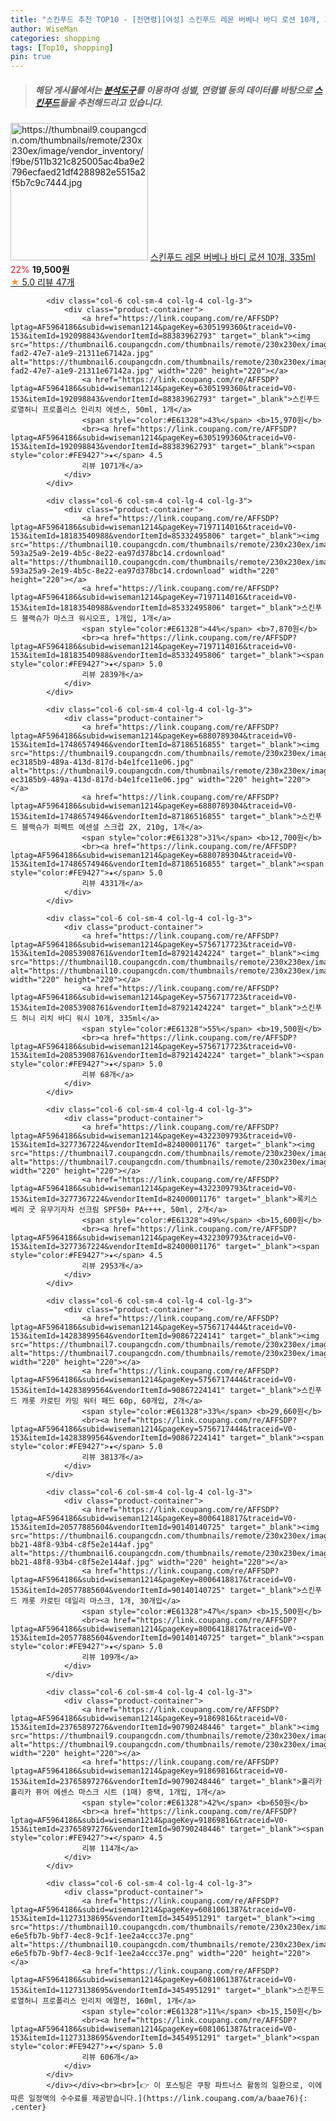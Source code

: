 ```yaml
---
title: "스킨푸드 추천 TOP10 - [전연령][여성] 스킨푸드 레몬 버베나 바디 로션 10개, 335ml"
author: WiseMan
categories: shopping
tags: [Top10, shopping]
pin: true
---
```


> ##### 해당 게시물에서는 [**분석도구**](https://itemscout.io/)를 이용하여 **성별**, **연령별** 등의 데이터를 바탕으로 [**스킨푸드**](https://link.coupang.com/a/baae76)들을 추천해드리고 있습니다.
<div class="container"><div class="row">
            <div class="col-6 col-sm-4 col-lg-4 col-lg-3">
                <div class="product-container">
                    <a href="https://link.coupang.com/re/AFFSDP?lptag=AF5964186&subid=wiseman1214&pageKey=7510353559&traceid=V0-153&itemId=20853929895&vendorItemId=87921444546" target="_blank"><img src="https://thumbnail9.coupangcdn.com/thumbnails/remote/230x230ex/image/vendor_inventory/f9be/511b321c825005ac4ba9e2796ecfaed21df4288982e5515a2f5b7c9c7444.jpg" alt="https://thumbnail9.coupangcdn.com/thumbnails/remote/230x230ex/image/vendor_inventory/f9be/511b321c825005ac4ba9e2796ecfaed21df4288982e5515a2f5b7c9c7444.jpg" width="220" height="220"></a>
                    <a href="https://link.coupang.com/re/AFFSDP?lptag=AF5964186&subid=wiseman1214&pageKey=7510353559&traceid=V0-153&itemId=20853929895&vendorItemId=87921444546" target="_blank">스킨푸드 레몬 버베나 바디 로션 10개, 335ml</a>
                    <span style="color:#E61328">22%</span> <b>19,500원</b>
                    <br><a href="https://link.coupang.com/re/AFFSDP?lptag=AF5964186&subid=wiseman1214&pageKey=7510353559&traceid=V0-153&itemId=20853929895&vendorItemId=87921444546" target="_blank"><span style="color:#FE9427">★</span> 5.0
                    리뷰 47개</a>
                </div>
            </div>
            
            <div class="col-6 col-sm-4 col-lg-4 col-lg-3">
                <div class="product-container">
                    <a href="https://link.coupang.com/re/AFFSDP?lptag=AF5964186&subid=wiseman1214&pageKey=6305199360&traceid=V0-153&itemId=192098843&vendorItemId=88383962793" target="_blank"><img src="https://thumbnail6.coupangcdn.com/thumbnails/remote/230x230ex/image/retail/images/2024/01/16/10/2/74462bd9-fad2-47e7-a1e9-21311e67142a.jpg" alt="https://thumbnail6.coupangcdn.com/thumbnails/remote/230x230ex/image/retail/images/2024/01/16/10/2/74462bd9-fad2-47e7-a1e9-21311e67142a.jpg" width="220" height="220"></a>
                    <a href="https://link.coupang.com/re/AFFSDP?lptag=AF5964186&subid=wiseman1214&pageKey=6305199360&traceid=V0-153&itemId=192098843&vendorItemId=88383962793" target="_blank">스킨푸드 로열허니 프로폴리스 인리치 에센스, 50ml, 1개</a>
                    <span style="color:#E61328">43%</span> <b>15,970원</b>
                    <br><a href="https://link.coupang.com/re/AFFSDP?lptag=AF5964186&subid=wiseman1214&pageKey=6305199360&traceid=V0-153&itemId=192098843&vendorItemId=88383962793" target="_blank"><span style="color:#FE9427">★</span> 4.5
                    리뷰 1071개</a>
                </div>
            </div>
            
            <div class="col-6 col-sm-4 col-lg-4 col-lg-3">
                <div class="product-container">
                    <a href="https://link.coupang.com/re/AFFSDP?lptag=AF5964186&subid=wiseman1214&pageKey=7197114016&traceid=V0-153&itemId=18183540988&vendorItemId=85332495806" target="_blank"><img src="https://thumbnail10.coupangcdn.com/thumbnails/remote/230x230ex/image/retail/images/11954118291434-593a25a9-2e19-4b5c-8e22-ea97d378bc14.crdownload" alt="https://thumbnail10.coupangcdn.com/thumbnails/remote/230x230ex/image/retail/images/11954118291434-593a25a9-2e19-4b5c-8e22-ea97d378bc14.crdownload" width="220" height="220"></a>
                    <a href="https://link.coupang.com/re/AFFSDP?lptag=AF5964186&subid=wiseman1214&pageKey=7197114016&traceid=V0-153&itemId=18183540988&vendorItemId=85332495806" target="_blank">스킨푸드 블랙슈가 마스크 워시오프, 1개입, 1개</a>
                    <span style="color:#E61328">44%</span> <b>7,870원</b>
                    <br><a href="https://link.coupang.com/re/AFFSDP?lptag=AF5964186&subid=wiseman1214&pageKey=7197114016&traceid=V0-153&itemId=18183540988&vendorItemId=85332495806" target="_blank"><span style="color:#FE9427">★</span> 5.0
                    리뷰 2839개</a>
                </div>
            </div>
            
            <div class="col-6 col-sm-4 col-lg-4 col-lg-3">
                <div class="product-container">
                    <a href="https://link.coupang.com/re/AFFSDP?lptag=AF5964186&subid=wiseman1214&pageKey=6880789304&traceid=V0-153&itemId=17486574946&vendorItemId=87186516855" target="_blank"><img src="https://thumbnail9.coupangcdn.com/thumbnails/remote/230x230ex/image/retail/images/644851974912496-ec3185b9-489a-413d-817d-b4e1fce11e06.jpg" alt="https://thumbnail9.coupangcdn.com/thumbnails/remote/230x230ex/image/retail/images/644851974912496-ec3185b9-489a-413d-817d-b4e1fce11e06.jpg" width="220" height="220"></a>
                    <a href="https://link.coupang.com/re/AFFSDP?lptag=AF5964186&subid=wiseman1214&pageKey=6880789304&traceid=V0-153&itemId=17486574946&vendorItemId=87186516855" target="_blank">스킨푸드 블랙슈가 퍼펙트 에센셜 스크럽 2X, 210g, 1개</a>
                    <span style="color:#E61328">31%</span> <b>12,700원</b>
                    <br><a href="https://link.coupang.com/re/AFFSDP?lptag=AF5964186&subid=wiseman1214&pageKey=6880789304&traceid=V0-153&itemId=17486574946&vendorItemId=87186516855" target="_blank"><span style="color:#FE9427">★</span> 5.0
                    리뷰 4331개</a>
                </div>
            </div>
            
            <div class="col-6 col-sm-4 col-lg-4 col-lg-3">
                <div class="product-container">
                    <a href="https://link.coupang.com/re/AFFSDP?lptag=AF5964186&subid=wiseman1214&pageKey=5756717723&traceid=V0-153&itemId=20853908761&vendorItemId=87921424224" target="_blank"><img src="https://thumbnail10.coupangcdn.com/thumbnails/remote/230x230ex/image/vendor_inventory/1b31/f47f563c8e7ca54edea4ea5fbe890d368f59918dfe5674cc742794360144.jpg" alt="https://thumbnail10.coupangcdn.com/thumbnails/remote/230x230ex/image/vendor_inventory/1b31/f47f563c8e7ca54edea4ea5fbe890d368f59918dfe5674cc742794360144.jpg" width="220" height="220"></a>
                    <a href="https://link.coupang.com/re/AFFSDP?lptag=AF5964186&subid=wiseman1214&pageKey=5756717723&traceid=V0-153&itemId=20853908761&vendorItemId=87921424224" target="_blank">스킨푸드 허니 리치 바디 워시 10개, 335ml</a>
                    <span style="color:#E61328">55%</span> <b>19,500원</b>
                    <br><a href="https://link.coupang.com/re/AFFSDP?lptag=AF5964186&subid=wiseman1214&pageKey=5756717723&traceid=V0-153&itemId=20853908761&vendorItemId=87921424224" target="_blank"><span style="color:#FE9427">★</span> 5.0
                    리뷰 68개</a>
                </div>
            </div>
            
            <div class="col-6 col-sm-4 col-lg-4 col-lg-3">
                <div class="product-container">
                    <a href="https://link.coupang.com/re/AFFSDP?lptag=AF5964186&subid=wiseman1214&pageKey=4322309793&traceid=V0-153&itemId=3277367224&vendorItemId=82400001176" target="_blank"><img src="https://thumbnail7.coupangcdn.com/thumbnails/remote/230x230ex/image/vendor_inventory/f4f6/a1d65a5741e92186a49611f740da66a3cea443134e4fd00e3e8d4a136ff7.jpg" alt="https://thumbnail7.coupangcdn.com/thumbnails/remote/230x230ex/image/vendor_inventory/f4f6/a1d65a5741e92186a49611f740da66a3cea443134e4fd00e3e8d4a136ff7.jpg" width="220" height="220"></a>
                    <a href="https://link.coupang.com/re/AFFSDP?lptag=AF5964186&subid=wiseman1214&pageKey=4322309793&traceid=V0-153&itemId=3277367224&vendorItemId=82400001176" target="_blank">록키스 베리 굿 유무기자차 선크림 SPF50+ PA++++, 50ml, 2개</a>
                    <span style="color:#E61328">49%</span> <b>15,600원</b>
                    <br><a href="https://link.coupang.com/re/AFFSDP?lptag=AF5964186&subid=wiseman1214&pageKey=4322309793&traceid=V0-153&itemId=3277367224&vendorItemId=82400001176" target="_blank"><span style="color:#FE9427">★</span> 4.5
                    리뷰 2953개</a>
                </div>
            </div>
            
            <div class="col-6 col-sm-4 col-lg-4 col-lg-3">
                <div class="product-container">
                    <a href="https://link.coupang.com/re/AFFSDP?lptag=AF5964186&subid=wiseman1214&pageKey=5756717444&traceid=V0-153&itemId=14283899564&vendorItemId=90867224141" target="_blank"><img src="https://thumbnail7.coupangcdn.com/thumbnails/remote/230x230ex/image/vendor_inventory/275e/fff900cdad23e85bbd8439a9dec3dc98fe86c9cd8f22860ca056816a66b7.jpg" alt="https://thumbnail7.coupangcdn.com/thumbnails/remote/230x230ex/image/vendor_inventory/275e/fff900cdad23e85bbd8439a9dec3dc98fe86c9cd8f22860ca056816a66b7.jpg" width="220" height="220"></a>
                    <a href="https://link.coupang.com/re/AFFSDP?lptag=AF5964186&subid=wiseman1214&pageKey=5756717444&traceid=V0-153&itemId=14283899564&vendorItemId=90867224141" target="_blank">스킨푸드 캐롯 카로틴 카밍 워터 패드 60p, 60개입, 2개</a>
                    <span style="color:#E61328">33%</span> <b>29,660원</b>
                    <br><a href="https://link.coupang.com/re/AFFSDP?lptag=AF5964186&subid=wiseman1214&pageKey=5756717444&traceid=V0-153&itemId=14283899564&vendorItemId=90867224141" target="_blank"><span style="color:#FE9427">★</span> 5.0
                    리뷰 3813개</a>
                </div>
            </div>
            
            <div class="col-6 col-sm-4 col-lg-4 col-lg-3">
                <div class="product-container">
                    <a href="https://link.coupang.com/re/AFFSDP?lptag=AF5964186&subid=wiseman1214&pageKey=8006418817&traceid=V0-153&itemId=20577885604&vendorItemId=90140140725" target="_blank"><img src="https://thumbnail6.coupangcdn.com/thumbnails/remote/230x230ex/image/retail/images/2024/05/30/10/3/c2202eaa-bb21-48f8-93b4-c8f5e2e144af.jpg" alt="https://thumbnail6.coupangcdn.com/thumbnails/remote/230x230ex/image/retail/images/2024/05/30/10/3/c2202eaa-bb21-48f8-93b4-c8f5e2e144af.jpg" width="220" height="220"></a>
                    <a href="https://link.coupang.com/re/AFFSDP?lptag=AF5964186&subid=wiseman1214&pageKey=8006418817&traceid=V0-153&itemId=20577885604&vendorItemId=90140140725" target="_blank">스킨푸드 캐롯 카로틴 데일리 마스크, 1개, 30개입</a>
                    <span style="color:#E61328">47%</span> <b>15,500원</b>
                    <br><a href="https://link.coupang.com/re/AFFSDP?lptag=AF5964186&subid=wiseman1214&pageKey=8006418817&traceid=V0-153&itemId=20577885604&vendorItemId=90140140725" target="_blank"><span style="color:#FE9427">★</span> 5.0
                    리뷰 109개</a>
                </div>
            </div>
            
            <div class="col-6 col-sm-4 col-lg-4 col-lg-3">
                <div class="product-container">
                    <a href="https://link.coupang.com/re/AFFSDP?lptag=AF5964186&subid=wiseman1214&pageKey=91869816&traceid=V0-153&itemId=23765897276&vendorItemId=90790248446" target="_blank"><img src="https://thumbnail9.coupangcdn.com/thumbnails/remote/230x230ex/image/vendor_inventory/925a/1c503d7c31f972d4fa5d8e87a8e8873815597a1c9f9e3c642654a839422c.jpg" alt="https://thumbnail9.coupangcdn.com/thumbnails/remote/230x230ex/image/vendor_inventory/925a/1c503d7c31f972d4fa5d8e87a8e8873815597a1c9f9e3c642654a839422c.jpg" width="220" height="220"></a>
                    <a href="https://link.coupang.com/re/AFFSDP?lptag=AF5964186&subid=wiseman1214&pageKey=91869816&traceid=V0-153&itemId=23765897276&vendorItemId=90790248446" target="_blank">홀리카 홀리카 퓨어 에센스 마스크 시트 (1매) 중택, 1개입, 1개</a>
                    <span style="color:#E61328">42%</span> <b>650원</b>
                    <br><a href="https://link.coupang.com/re/AFFSDP?lptag=AF5964186&subid=wiseman1214&pageKey=91869816&traceid=V0-153&itemId=23765897276&vendorItemId=90790248446" target="_blank"><span style="color:#FE9427">★</span> 4.5
                    리뷰 114개</a>
                </div>
            </div>
            
            <div class="col-6 col-sm-4 col-lg-4 col-lg-3">
                <div class="product-container">
                    <a href="https://link.coupang.com/re/AFFSDP?lptag=AF5964186&subid=wiseman1214&pageKey=6081061387&traceid=V0-153&itemId=11273138695&vendorItemId=3454951291" target="_blank"><img src="https://thumbnail10.coupangcdn.com/thumbnails/remote/230x230ex/image/retail/images/2497632707659077-e6e5fb7b-9bf7-4ec8-9c1f-1ee2a4ccc37e.png" alt="https://thumbnail10.coupangcdn.com/thumbnails/remote/230x230ex/image/retail/images/2497632707659077-e6e5fb7b-9bf7-4ec8-9c1f-1ee2a4ccc37e.png" width="220" height="220"></a>
                    <a href="https://link.coupang.com/re/AFFSDP?lptag=AF5964186&subid=wiseman1214&pageKey=6081061387&traceid=V0-153&itemId=11273138695&vendorItemId=3454951291" target="_blank">스킨푸드 로열허니 프로폴리스 인리치 에멀전, 160ml, 1개</a>
                    <span style="color:#E61328">11%</span> <b>15,150원</b>
                    <br><a href="https://link.coupang.com/re/AFFSDP?lptag=AF5964186&subid=wiseman1214&pageKey=6081061387&traceid=V0-153&itemId=11273138695&vendorItemId=3454951291" target="_blank"><span style="color:#FE9427">★</span> 5.0
                    리뷰 606개</a>
                </div>
            </div>
            </div></div><br><br>[👉 이 포스팅은 쿠팡 파트너스 활동의 일환으로, 이에 따른 일정액의 수수료를 제공받습니다.](https://link.coupang.com/a/baae76){: .center}